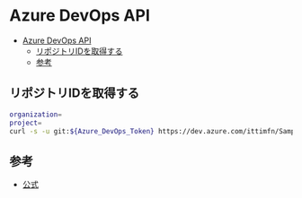 # Azure DevOps API

- [Azure DevOps API](#azure-devops-api)
  - [リポジトリIDを取得する](#リポジトリidを取得する)
  - [参考](#参考)

## リポジトリIDを取得する

``` bash
organization=
project=
curl -s -u git:${Azure_DevOps_Token} https://dev.azure.com/ittimfn/SampleProject/_apis/git/repositories?api-version=7.0 | jq -r '.value[] | [.name, .id] | @csv'
```

## 参考

- [公式](https://learn.microsoft.com/ja-jp/rest/api/azure/devops/?view=azure-devops-rest-7.1)